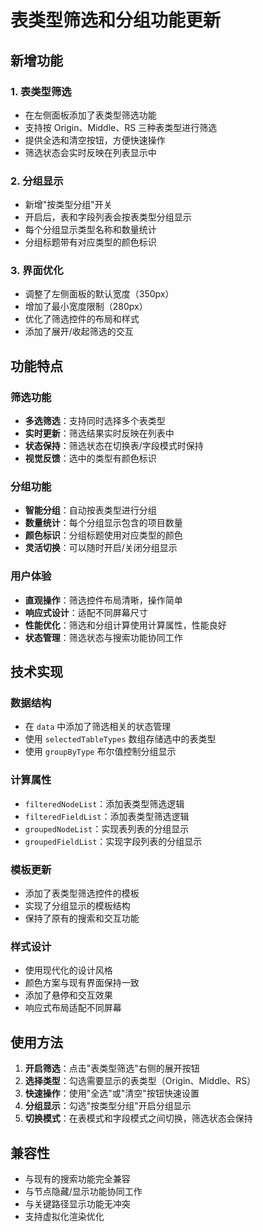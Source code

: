 # 表类型筛选和分组功能更新

## 新增功能

### 1. 表类型筛选
- 在左侧面板添加了表类型筛选功能
- 支持按 Origin、Middle、RS 三种表类型进行筛选
- 提供全选和清空按钮，方便快速操作
- 筛选状态会实时反映在列表显示中

### 2. 分组显示
- 新增"按类型分组"开关
- 开启后，表和字段列表会按表类型分组显示
- 每个分组显示类型名称和数量统计
- 分组标题带有对应类型的颜色标识

### 3. 界面优化
- 调整了左侧面板的默认宽度（350px）
- 增加了最小宽度限制（280px）
- 优化了筛选控件的布局和样式
- 添加了展开/收起筛选的交互

## 功能特点

### 筛选功能
- **多选筛选**：支持同时选择多个表类型
- **实时更新**：筛选结果实时反映在列表中
- **状态保持**：筛选状态在切换表/字段模式时保持
- **视觉反馈**：选中的类型有颜色标识

### 分组功能
- **智能分组**：自动按表类型进行分组
- **数量统计**：每个分组显示包含的项目数量
- **颜色标识**：分组标题使用对应类型的颜色
- **灵活切换**：可以随时开启/关闭分组显示

### 用户体验
- **直观操作**：筛选控件布局清晰，操作简单
- **响应式设计**：适配不同屏幕尺寸
- **性能优化**：筛选和分组计算使用计算属性，性能良好
- **状态管理**：筛选状态与搜索功能协同工作

## 技术实现

### 数据结构
- 在 `data` 中添加了筛选相关的状态管理
- 使用 `selectedTableTypes` 数组存储选中的表类型
- 使用 `groupByType` 布尔值控制分组显示

### 计算属性
- `filteredNodeList`：添加表类型筛选逻辑
- `filteredFieldList`：添加表类型筛选逻辑
- `groupedNodeList`：实现表列表的分组显示
- `groupedFieldList`：实现字段列表的分组显示

### 模板更新
- 添加了表类型筛选控件的模板
- 实现了分组显示的模板结构
- 保持了原有的搜索和交互功能

### 样式设计
- 使用现代化的设计风格
- 颜色方案与现有界面保持一致
- 添加了悬停和交互效果
- 响应式布局适配不同屏幕

## 使用方法

1. **开启筛选**：点击"表类型筛选"右侧的展开按钮
2. **选择类型**：勾选需要显示的表类型（Origin、Middle、RS）
3. **快速操作**：使用"全选"或"清空"按钮快速设置
4. **分组显示**：勾选"按类型分组"开启分组显示
5. **切换模式**：在表模式和字段模式之间切换，筛选状态会保持

## 兼容性

- 与现有的搜索功能完全兼容
- 与节点隐藏/显示功能协同工作
- 与关键路径显示功能无冲突
- 支持虚拟化渲染优化 